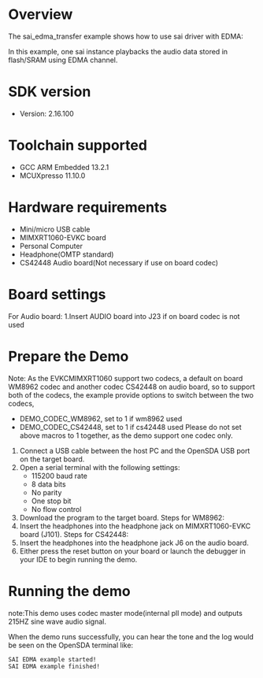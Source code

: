 Overview
========
The sai_edma_transfer example shows how to use sai driver with EDMA:

In this example, one sai instance playbacks the audio data stored in flash/SRAM using EDMA channel.

SDK version
===========
- Version: 2.16.100

Toolchain supported
===================
- GCC ARM Embedded  13.2.1
- MCUXpresso  11.10.0

Hardware requirements
=====================
- Mini/micro USB cable
- MIMXRT1060-EVKC board
- Personal Computer
- Headphone(OMTP standard)
- CS42448 Audio board(Not necessary if use on board codec)

Board settings
==============
For Audio board:
1.Insert AUDIO board into J23 if on board codec is not used

Prepare the Demo
================
Note: As the EVKCMIMXRT1060 support two codecs, a default on board WM8962 codec and another codec CS42448 on audio board, so to support both of the codecs, the example provide options to switch between the two codecs,
- DEMO_CODEC_WM8962, set to 1 if wm8962 used
- DEMO_CODEC_CS42448, set to 1 if cs42448 used
Please do not set above macros to 1 together, as the demo support one codec only.

1.  Connect a USB cable between the host PC and the OpenSDA USB port on the target board.
2.  Open a serial terminal with the following settings:
    - 115200 baud rate
    - 8 data bits
    - No parity
    - One stop bit
    - No flow control
3.  Download the program to the target board.
Steps for WM8962:
4. Insert the headphones into the headphone jack on MIMXRT1060-EVKC board (J101).
Steps for CS42448:
4. Insert the headphones into the headphone jack J6 on the audio board.
5. Either press the reset button on your board or launch the debugger in your IDE to begin running the demo.

Running the demo
================
note:This demo uses codec master mode(internal pll mode) and outputs 215HZ sine wave audio signal.

When the demo runs successfully, you can hear the tone and the log would be seen on the OpenSDA terminal like:

~~~~~~~~~~~~~~~~~~~
SAI EDMA example started!
SAI EDMA example finished!
~~~~~~~~~~~~~~~~~~~
